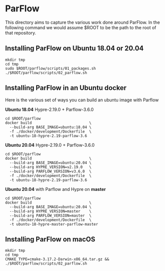 # ParFlow

This directory aims to capture the various work done around ParFlow.
In the following command we would assume $ROOT to be the path to the root of that repository.

## Installing ParFlow on Ubuntu 18.04 or 20.04

```
mkdir tmp
cd tmp
sudo $ROOT/parflow/scripts/01_packages.sh
./$ROOT/parflow/scripts/02_parflow.sh
```

## Installing ParFlow in an Ubuntu docker

Here is the various set of ways you can build an ubuntu image with Parflow


__Ubuntu 18.04__ Hypre-2.19.0 + Parflow-3.6.0

```
cd $ROOT/parflow
docker build                          \
  --build-arg BASE_IMAGE=ubuntu:18.04 \
  -f ./docker/development/Dockerfile  \
  -t ubuntu-18-hypre-2.19-parflow-3.6
```

__Ubuntu 20.04__ Hypre-2.19.0 + Parflow-3.6.0

```
cd $ROOT/parflow
docker build                          \
  --build-arg BASE_IMAGE=ubuntu:20.04 \
  --build-arg HYPRE_VERSION=v2.19.0   \
  --build-arg PARFLOW_VERSION=v3.6.0  \
  -f ./docker/development/Dockerfile  \
  -t ubuntu-18-hypre-2.19-parflow-3.6
```

__Ubuntu 20.04__ with Parflow and Hypre on __master__

```
cd $ROOT/parflow
docker build                          \
  --build-arg BASE_IMAGE=ubuntu:20.04 \
  --build-arg HYPRE_VERSION=master    \
  --build-arg PARFLOW_VERSION=master  \
  -f ./docker/development/Dockerfile  \
  -t ubuntu-18-hypre-master-parflow-master
```

## Installing ParFlow on macOS

```
mkdir tmp
cd tmp
CMAKE_TYPE=cmake-3.17.2-Darwin-x86_64.tar.gz && ./$ROOT/parflow/scripts/02_parflow.sh
```
